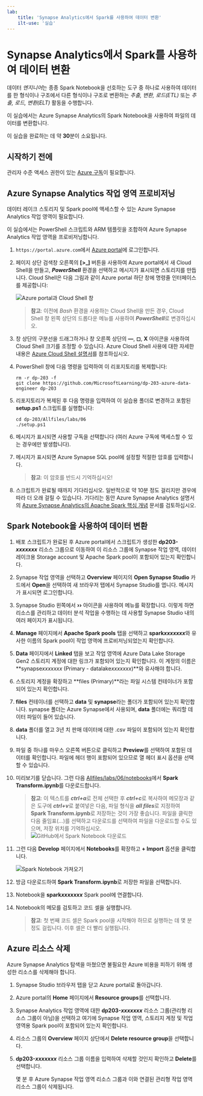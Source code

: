 ```yaml
---
lab:
    title: 'Synapse Analytics에서 Spark를 사용하여 데이터 변환'
    ilt-use: '실습'
---
```


# Synapse Analytics에서 Spark를 사용하여 데이터 변환

데이터 *엔지니어*는 종종 Spark Notebook을 선호하는 도구 중 하나로 사용하여 데이터를 한 형식이나 구조에서 다른 형식이나 구조로 변환하는 *추출, 변환, 로드(ETL)* 또는 *추출, 로드, 변환(ELT)* 활동을 수행합니다.

이 실습에서는 Azure Synapse Analytics의 Spark Notebook을 사용하여 파일의 데이터를 변환합니다.

이 실습을 완료하는 데 약 **30**분이 소요됩니다.

## 시작하기 전에

관리자 수준 액세스 권한이 있는 [Azure 구독](https://azure.microsoft.com/free)이 필요합니다.

## Azure Synapse Analytics 작업 영역 프로비저닝

데이터 레이크 스토리지 및 Spark pool에 액세스할 수 있는 Azure Synapse Analytics 작업 영역이 필요합니다.

이 실습에서는 PowerShell 스크립트와 ARM 템플릿을 조합하여 Azure Synapse Analytics 작업 영역을 프로비저닝합니다.

1.  `https://portal.azure.com`에서 [Azure portal](https://portal.azure.com)에 로그인합니다.
2.  페이지 상단 검색창 오른쪽의 **[\>_]** 버튼을 사용하여 Azure portal에서 새 Cloud Shell을 만들고, ***PowerShell*** 환경을 선택하고 메시지가 표시되면 스토리지를 만듭니다. Cloud Shell은 다음 그림과 같이 Azure portal 하단 창에 명령줄 인터페이스를 제공합니다:

    ![Azure portal과 Cloud Shell 창](./images/cloud-shell.png)

    > **참고**: 이전에 *Bash* 환경을 사용하는 Cloud Shell을 만든 경우, Cloud Shell 창 왼쪽 상단의 드롭다운 메뉴를 사용하여 ***PowerShell***로 변경하십시오.

3.  창 상단의 구분선을 드래그하거나 창 오른쪽 상단의 **&#8212;**, **&#9723;**, **X** 아이콘을 사용하여 Cloud Shell 크기를 조정할 수 있습니다. Azure Cloud Shell 사용에 대한 자세한 내용은 [Azure Cloud Shell 설명서](https://docs.microsoft.com/azure/cloud-shell/overview)를 참조하십시오.

4.  PowerShell 창에 다음 명령을 입력하여 이 리포지토리를 복제합니다:

    ```
    rm -r dp-203 -f
    git clone https://github.com/MicrosoftLearning/dp-203-azure-data-engineer dp-203
    ```

5.  리포지토리가 복제된 후 다음 명령을 입력하여 이 실습용 폴더로 변경하고 포함된 **setup.ps1** 스크립트를 실행합니다:

    ```
    cd dp-203/Allfiles/labs/06
    ./setup.ps1
    ```

6.  메시지가 표시되면 사용할 구독을 선택합니다 (여러 Azure 구독에 액세스할 수 있는 경우에만 발생합니다).
7.  메시지가 표시되면 Azure Synapse SQL pool에 설정할 적절한 암호를 입력합니다.

    > **참고**: 이 암호를 반드시 기억하십시오!

8.  스크립트가 완료될 때까지 기다리십시오. 일반적으로 약 10분 정도 걸리지만 경우에 따라 더 오래 걸릴 수 있습니다. 기다리는 동안 Azure Synapse Analytics 설명서의 [Azure Synapse Analytics의 Apache Spark 핵심 개념](https://learn.microsoft.com/azure/synapse-analytics/spark/apache-spark-concepts) 문서를 검토하십시오.

## Spark Notebook을 사용하여 데이터 변환

1.  배포 스크립트가 완료된 후 Azure portal에서 스크립트가 생성한 **dp203-*xxxxxxx*** 리소스 그룹으로 이동하여 이 리소스 그룹에 Synapse 작업 영역, 데이터 레이크용 Storage account 및 Apache Spark pool이 포함되어 있는지 확인합니다.
2.  Synapse 작업 영역을 선택하고 **Overview** 페이지의 **Open Synapse Studio** 카드에서 **Open**을 선택하여 새 브라우저 탭에서 Synapse Studio를 엽니다. 메시지가 표시되면 로그인합니다.
3.  Synapse Studio 왼쪽에서 **&rsaquo;&rsaquo;** 아이콘을 사용하여 메뉴를 확장합니다. 이렇게 하면 리소스를 관리하고 데이터 분석 작업을 수행하는 데 사용할 Synapse Studio 내의 여러 페이지가 표시됩니다.
4.  **Manage** 페이지에서 **Apache Spark pools** 탭을 선택하고 **spark*xxxxxxx***와 유사한 이름의 Spark pool이 작업 영역에 프로비저닝되었는지 확인합니다.
5.  **Data** 페이지에서 **Linked** 탭을 보고 작업 영역에 Azure Data Lake Storage Gen2 스토리지 계정에 대한 링크가 포함되어 있는지 확인합니다. 이 계정의 이름은 **synapse*xxxxxxx* (Primary - datalake*xxxxxxx*)**와 유사해야 합니다.
6.  스토리지 계정을 확장하고 **files (Primary)**라는 파일 시스템 컨테이너가 포함되어 있는지 확인합니다.
7.  **files** 컨테이너를 선택하고 **data** 및 **synapse**라는 폴더가 포함되어 있는지 확인합니다. synapse 폴더는 Azure Synapse에서 사용되며, **data** 폴더에는 쿼리할 데이터 파일이 들어 있습니다.
8.  **data** 폴더를 열고 3년 치 판매 데이터에 대한 .csv 파일이 포함되어 있는지 확인합니다.
9.  파일 중 하나를 마우스 오른쪽 버튼으로 클릭하고 **Preview**를 선택하여 포함된 데이터를 확인합니다. 파일에 헤더 행이 포함되어 있으므로 열 헤더 표시 옵션을 선택할 수 있습니다.
10. 미리보기를 닫습니다. 그런 다음 [Allfiles/labs/06/notebooks](https://github.com/MicrosoftLearning/dp-203-azure-data-engineer/tree/master/Allfiles/labs/06/notebooks)에서 **Spark Transform.ipynb**를 다운로드합니다.

    > **참고**: 이 텍스트를 ***ctrl+a***로 전체 선택한 후 ***ctrl+c***로 복사하여 메모장과 같은 도구에 ***ctrl+v***로 붙여넣은 다음, 파일 형식을 ***all files***로 지정하여 **Spark Transform.ipynb**로 저장하는 것이 가장 좋습니다. 파일을 클릭한 다음 줄임표(...)를 선택하고 다운로드를 선택하여 파일을 다운로드할 수도 있으며, 저장 위치를 기억하십시오.
    ![GitHub에서 Spark Notebook 다운로드](./images/select-download-notebook.png)

11. 그런 다음 **Develop** 페이지에서 **Notebooks**를 확장하고 **+ Import** 옵션을 클릭합니다.

    ![Spark Notebook 가져오기](./images/spark-notebook-import.png)
        
12. 방금 다운로드하여 **Spark Transform.ipynb**로 저장한 파일을 선택합니다.
13. Notebook을 **spark*xxxxxxx*** Spark pool에 연결합니다.
14. Notebook의 메모를 검토하고 코드 셀을 실행합니다.

    > **참고**: 첫 번째 코드 셀은 Spark pool을 시작해야 하므로 실행하는 데 몇 분 정도 걸립니다. 이후 셀은 더 빨리 실행됩니다.

## Azure 리소스 삭제

Azure Synapse Analytics 탐색을 마쳤으면 불필요한 Azure 비용을 피하기 위해 생성한 리소스를 삭제해야 합니다.

1.  Synapse Studio 브라우저 탭을 닫고 Azure portal로 돌아갑니다.
2.  Azure portal의 **Home** 페이지에서 **Resource groups**를 선택합니다.
3.  Synapse Analytics 작업 영역에 대한 **dp203-*xxxxxxx*** 리소스 그룹(관리형 리소스 그룹이 아님)을 선택하고 여기에 Synapse 작업 영역, 스토리지 계정 및 작업 영역용 Spark pool이 포함되어 있는지 확인합니다.
4.  리소스 그룹의 **Overview** 페이지 상단에서 **Delete resource group**을 선택합니다.
5.  **dp203-*xxxxxxx*** 리소스 그룹 이름을 입력하여 삭제할 것인지 확인하고 **Delete**를 선택합니다.

    몇 분 후 Azure Synapse 작업 영역 리소스 그룹과 이와 연결된 관리형 작업 영역 리소스 그룹이 삭제됩니다.
